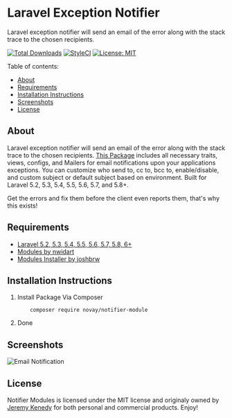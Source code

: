 # Laravel Exception Notifier

 Laravel exception notifier will send an email of the error along with the stack trace to the chosen recipients.

[![Total Downloads](https://poser.pugx.org/novay/notifier-module/d/total.svg)](https://packagist.org/packages/novay/notifier-module)
[![StyleCI](https://github.styleci.io/repos/91833181/shield?branch=master)](https://github.styleci.io/repos/91833181)
[![License: MIT](https://img.shields.io/badge/License-MIT-yellow.svg)](https://opensource.org/licenses/MIT)

Table of contents:
- [About](#about)
- [Requirements](#requirements)
- [Installation Instructions](#installation-instructions)
- [Screenshots](#screenshots)
- [License](#license)

## About
Laravel exception notifier will send an email of the error along with the stack trace to the chosen recipients. [This Package](https://packagist.org/packages/novay/notifier-module) includes all necessary traits, views, configs, and Mailers for email notifications upon your applications exceptions. You can customize who send to, cc to, bcc to, enable/disable, and custom subject or default subject based on environment. Built for Laravel 5.2, 5.3, 5.4, 5.5, 5.6, 5.7, and 5.8+.

Get the errors and fix them before the client even reports them, that's why this exists!

## Requirements
* [Laravel 5.2, 5.3, 5.4, 5.5, 5.6, 5.7, 5.8, 6+](https://laravel.com/docs/installation)
* [Modules by nwidart](https://github.com/nwidart/laravel-modules)
* [Modules Installer by joshbrw](https://github.com/joshbrw/laravel-module-installer)

## Installation Instructions
1. Install Package Via Composer

    ```
        composer require novay/notifier-module
    ```

2. Done

## Screenshots
![Email Notification](https://s3-us-west-2.amazonaws.com/github-project-images/laravel-exception-notifier/exception-error-email-min.jpeg)

## License
Notifier Modules is licensed under the MIT license and originaly owned by [Jeremy Kenedy](https://github.com/jeremykenedy) for both personal and commercial products. Enjoy!
